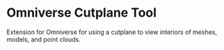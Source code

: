 # Omniverse Cutplane Tool

Extension for Omniverse for using a cutplane to view interiors of meshes, models, and point clouds.
